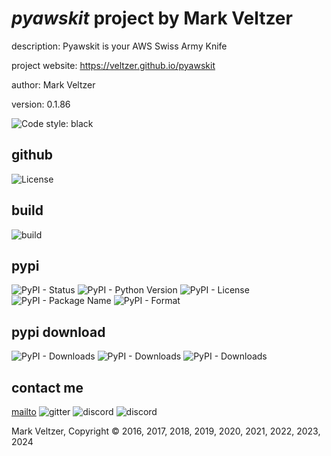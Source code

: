# *pyawskit* project by Mark Veltzer

description: Pyawskit is your AWS Swiss Army Knife

project website: https://veltzer.github.io/pyawskit

author: Mark Veltzer

version: 0.1.86

![Code style: black](https://img.shields.io/badge/code%20style-black-000000.svg)

## github

![License](https://img.shields.io/github/license/veltzer/pyawskit)

## build

![build](https://github.com/veltzer/pyawskit/workflows/build/badge.svg)

## pypi

![PyPI - Status](https://img.shields.io/pypi/status/pyawskit)
![PyPI - Python Version](https://img.shields.io/pypi/pyversions/pyawskit)
![PyPI - License](https://img.shields.io/pypi/l/pyawskit)
![PyPI - Package Name](https://img.shields.io/pypi/v/pyawskit)
![PyPI - Format](https://img.shields.io/pypi/format/pyawskit)

## pypi download

![PyPI - Downloads](https://img.shields.io/pypi/dd/pyawskit)
![PyPI - Downloads](https://img.shields.io/pypi/dw/pyawskit)
![PyPI - Downloads](https://img.shields.io/pypi/dm/pyawskit)



## contact me
[mailto](mailto:mark.veltzer@gmail.com)
![gitter](https://img.shields.io/gitter/room/veltzer/mark.veltzer)
![discord](https://img.shields.io/discord/719336281624281119)
![discord](https://img.shields.io/discord/719336282194444302)

Mark Veltzer, Copyright © 2016, 2017, 2018, 2019, 2020, 2021, 2022, 2023, 2024
